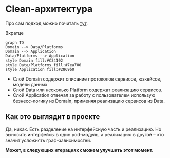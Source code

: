 
# Clean-архитектура
Про сам подход можно почитать [тут](https://github.com/sergdort/CleanArchitectureRxSwift).

Вкратце
```mermaid
graph TD
Domain --> Data/Platforms
Domain --> Application
Data/Platforms --> Application
style Domain fill:#C34102
style Data/Platforms fill:#7ea700
style Application fill:#2869b0
```
- Слой Domain содержит описание протоколов сервисов, юзкейсов, модели данных
- Слой Data или несколько Platform содержат реализацию сервисов.
- Слой Application отвечал за работу с пользователем использую безнесс-логику из Domain, применяя реализацию сервисов из Data.
## Как это выглядит в проекте
Да, никак.
Есть разделение на интерфейсную часть и реализацию. Но выносить интерфейсы в один pod-модуль, а реализацию в другой – это значит усложнять граф-зависимостей.

**Может, в следующих итерациях сможем улучшить этот момент.**
<!--stackedit_data:
eyJoaXN0b3J5IjpbMTg1MjQ1MjQ5NywxMjAxOTIxNzkxLDI3NT
I2NDEyLDIyODAwNzgyNiwtMTQ4NTA5Mzg2NCw4MjE4Nzc0NjYs
LTEwNzIyNzUwMTZdfQ==
-->